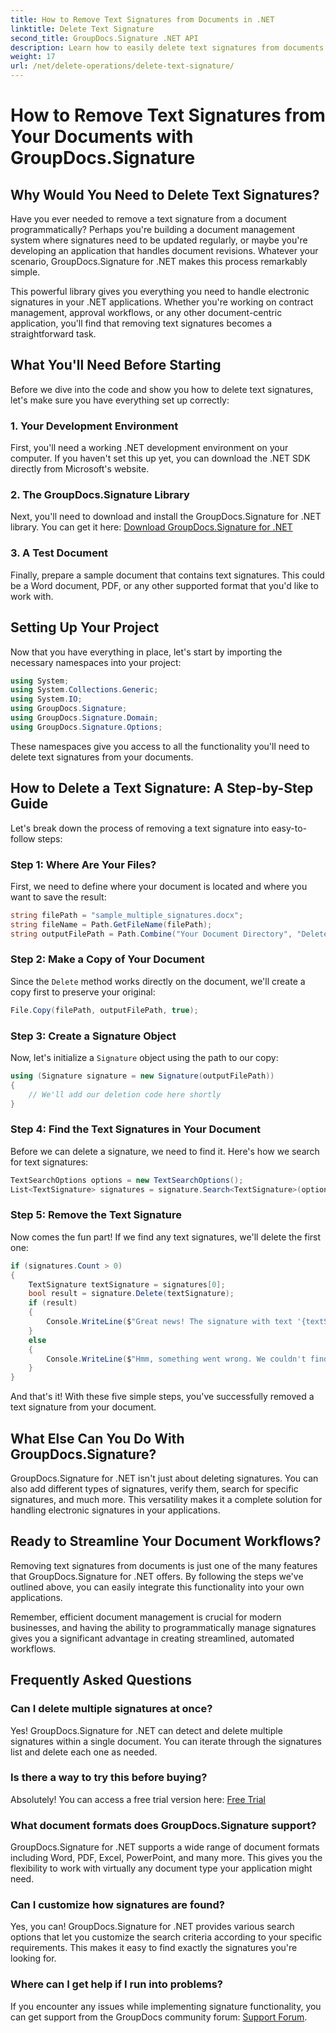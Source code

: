 ```yaml
---
title: How to Remove Text Signatures from Documents in .NET
linktitle: Delete Text Signature
second_title: GroupDocs.Signature .NET API
description: Learn how to easily delete text signatures from documents using GroupDocs.Signature for .NET. Perfect for streamlining your document workflows.
weight: 17
url: /net/delete-operations/delete-text-signature/
---
```


# How to Remove Text Signatures from Your Documents with GroupDocs.Signature

## Why Would You Need to Delete Text Signatures?

Have you ever needed to remove a text signature from a document programmatically? Perhaps you're building a document management system where signatures need to be updated regularly, or maybe you're developing an application that handles document revisions. Whatever your scenario, GroupDocs.Signature for .NET makes this process remarkably simple.

This powerful library gives you everything you need to handle electronic signatures in your .NET applications. Whether you're working on contract management, approval workflows, or any other document-centric application, you'll find that removing text signatures becomes a straightforward task.

## What You'll Need Before Starting

Before we dive into the code and show you how to delete text signatures, let's make sure you have everything set up correctly:

### 1. Your Development Environment

First, you'll need a working .NET development environment on your computer. If you haven't set this up yet, you can download the .NET SDK directly from Microsoft's website.

### 2. The GroupDocs.Signature Library

Next, you'll need to download and install the GroupDocs.Signature for .NET library. You can get it here: [Download GroupDocs.Signature for .NET](https://releases.groupdocs.com/signature/net/)

### 3. A Test Document

Finally, prepare a sample document that contains text signatures. This could be a Word document, PDF, or any other supported format that you'd like to work with.

## Setting Up Your Project

Now that you have everything in place, let's start by importing the necessary namespaces into your project:

```csharp
using System;
using System.Collections.Generic;
using System.IO;
using GroupDocs.Signature;
using GroupDocs.Signature.Domain;
using GroupDocs.Signature.Options;
```

These namespaces give you access to all the functionality you'll need to delete text signatures from your documents.

## How to Delete a Text Signature: A Step-by-Step Guide

Let's break down the process of removing a text signature into easy-to-follow steps:

### Step 1: Where Are Your Files?

First, we need to define where your document is located and where you want to save the result:

```csharp
string filePath = "sample_multiple_signatures.docx";
string fileName = Path.GetFileName(filePath);
string outputFilePath = Path.Combine("Your Document Directory", "DeleteText", fileName);
```

### Step 2: Make a Copy of Your Document

Since the `Delete` method works directly on the document, we'll create a copy first to preserve your original:

```csharp
File.Copy(filePath, outputFilePath, true);
```

### Step 3: Create a Signature Object

Now, let's initialize a `Signature` object using the path to our copy:

```csharp
using (Signature signature = new Signature(outputFilePath))
{
    // We'll add our deletion code here shortly
}
```

### Step 4: Find the Text Signatures in Your Document

Before we can delete a signature, we need to find it. Here's how we search for text signatures:

```csharp
TextSearchOptions options = new TextSearchOptions();
List<TextSignature> signatures = signature.Search<TextSignature>(options);
```

### Step 5: Remove the Text Signature

Now comes the fun part! If we find any text signatures, we'll delete the first one:

```csharp
if (signatures.Count > 0)
{
    TextSignature textSignature = signatures[0];
    bool result = signature.Delete(textSignature);
    if (result)
    {
        Console.WriteLine($"Great news! The signature with text '{textSignature.Text}' was successfully deleted from '{fileName}'.");
    }
    else
    {
        Console.WriteLine($"Hmm, something went wrong. We couldn't find a signature with text '{textSignature.Text}' to delete.");
    }
}
```

And that's it! With these five simple steps, you've successfully removed a text signature from your document.

## What Else Can You Do With GroupDocs.Signature?

GroupDocs.Signature for .NET isn't just about deleting signatures. You can also add different types of signatures, verify them, search for specific signatures, and much more. This versatility makes it a complete solution for handling electronic signatures in your applications.

## Ready to Streamline Your Document Workflows?

Removing text signatures from documents is just one of the many features that GroupDocs.Signature for .NET offers. By following the steps we've outlined above, you can easily integrate this functionality into your own applications.

Remember, efficient document management is crucial for modern businesses, and having the ability to programmatically manage signatures gives you a significant advantage in creating streamlined, automated workflows.

## Frequently Asked Questions

### Can I delete multiple signatures at once?

Yes! GroupDocs.Signature for .NET can detect and delete multiple signatures within a single document. You can iterate through the signatures list and delete each one as needed.

### Is there a way to try this before buying?

Absolutely! You can access a free trial version here: [Free Trial](https://releases.groupdocs.com/)

### What document formats does GroupDocs.Signature support?

GroupDocs.Signature for .NET supports a wide range of document formats including Word, PDF, Excel, PowerPoint, and many more. This gives you the flexibility to work with virtually any document type your application might need.

### Can I customize how signatures are found?

Yes, you can! GroupDocs.Signature for .NET provides various search options that let you customize the search criteria according to your specific requirements. This makes it easy to find exactly the signatures you're looking for.

### Where can I get help if I run into problems?

If you encounter any issues while implementing signature functionality, you can get support from the GroupDocs community forum: [Support Forum](https://forum.groupdocs.com/c/signature/13).
